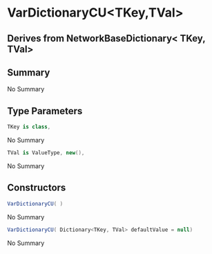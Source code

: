 # VarDictionaryCU<TKey,TVal>

## Derives from NetworkBaseDictionary< TKey, TVal>

## Summary

No Summary
## Type Parameters

```c#
TKey is class, 
```
No Summary
```c#
TVal is ValueType, new(), 
```
No Summary
## Constructors

```c#
VarDictionaryCU( ) 
```
No Summary
```c#
VarDictionaryCU( Dictionary<TKey, TVal> defaultValue = null) 
```
No Summary
